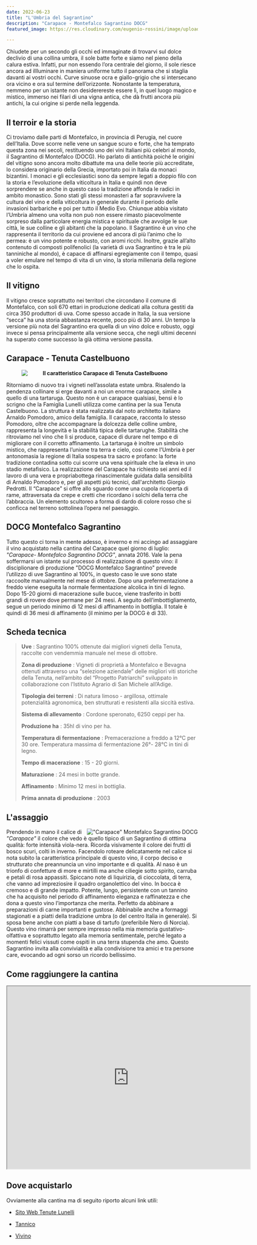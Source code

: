 ```yaml
---
date: 2022-06-23
title: "L'Umbria del Sagrantino"
description: "Carapace - Montefalco Sagrantino DOCG"
featured_image: https://res.cloudinary.com/eugenio-rossini/image/upload/c_scale,q_100,w_822/v1657821059/theWineCellarMusic/tenuta_castelbuono.webp

---
```


Chiudete per un secondo gli occhi ed immaginate di trovarvi sul dolce declivio di una collina umbra, il sole batte forte e siamo nel pieno della calura estiva. Infatti, pur non essendo l’ora centrale del giorno, il sole riesce ancora ad illluminare in maniera uniforme tutto il panorama che si staglia davanti ai vostri occhi. Curve sinuose ocra e giallo-grigio che si intersecano ora vicino e ora sul termine dell’orizzonte. Nonostante la temperatura, nemmeno per un istante non desiderereste essere lì, in quel luogo magico e mistico, immerso nei filari di una vigna antica, che dà frutti ancora più antichi, la cui origine si perde nella leggenda.
## Il terroir e la storia
Ci troviamo dalle parti di Montefalco, in provincia di Perugia, nel cuore dell’Italia. Dove scorre nelle vene un sangue scuro e forte, che ha temprato questa zona nei secoli, restituendo uno dei vini Italiani più celebri al mondo, il Sagrantino di Montefalco (DOCG). Ho parlato di antichità poiché le origini del vitigno sono ancora molto dibattute ma una delle teorie più accreditate, lo considera originario della Grecia, importato poi in Italia da monaci bizantini. I monaci e gli ecclesiastici sono da sempre legati a doppio filo con la storia e l’evoluzione della viticoltura in Italia e quindi non deve sorprendere se anche in questo caso la tradizione affonda le radici in ambito monastico. Sono stati gli stessi monasteri a far sopravvivere la cultura del vino e della viticoltura in generale durante il periodo delle invasioni barbariche e poi per tutto il Medio Evo.
Chiunque abbia visitato l’Umbria almeno una volta non può non essere rimasto piacevolmente sorpreso dalla particolare energia mistica e spirituale che avvolge le sue città, le sue colline e gli abitanti che la popolano. Il Sagrantino è un vino che rappresenta il territorio da cui proviene ed ancora di più l’animo che lo permea: è un vino potente e robusto, con aromi ricchi. Inoltre, grazie all’alto contenuto di composti polifenolici (la varietà di uva Sagrantino è tra le più tanniniche al mondo), è capace di affinarsi egregiamente con il tempo, quasi a voler emulare nel tempo di vita di un vino, la storia millenaria della regione che lo ospita.
## Il vitigno
Il vitigno cresce soprattutto nei territori che circondano il comune di Montefalco, con soli 670 ettari in produzione dedicati alla coltura gestiti da circa 350 produttori di uva. Come spesso accade in Italia, la sua versione “secca” ha una storia abbastanza recente, poco più di 30 anni. Un tempo la versione più nota del Sagrantino era quella di un vino dolce e robusto, oggi invece si pensa principalmente alla versione secca, che negli ultimi decenni ha superato come successo la già ottima versione passita.
## Carapace - Tenuta Castelbuono

<figure>

<img style="float: left;" src="https://res.cloudinary.com/eugenio-rossini/image/upload/v1658154450/theWineCellarMusic/carapace.webp">

<figcaption align = "center" ><b>Il caratteristico Carapace di Tenuta Castelbuono</b></figcaption>
</figure>

Ritorniamo di nuovo tra i vigneti nell’assolata estate umbra. Risalendo la pendenza collinare si erge davanti a noi un enorme carapace, simile a quello di una tartaruga. Questo non è un carapace qualsiasi, bensì è lo scrigno che la Famiglia Lunelli utilizza come cantina per la sua Tenuta Castelbuono. La struttura è stata realizzata dal noto architetto italiano Arnaldo Pomodoro, amico della famiglia. Il carapace, racconta lo stesso Pomodoro, oltre che accompagnare la dolcezza delle colline umbre, rappresenta la longevità e la stabilità tipica delle tartarughe. Stabilità che ritroviamo nel vino che lì si produce, capace di durare nel tempo e di migliorare con il corretto affinamento. La tartaruga è inoltre un simbolo mistico, che rappresenta l’unione tra terra e cielo, così come l'Umbria è per antonomasia la regione di Italia sospesa tra sacro e profano: la forte tradizione contadina sotto cui scorre una vena spirituale che la eleva in uno stadio metafisico. 
La realizzazione del Carapace ha richiesto sei anni ed il lavoro di una vera e propriabottega rinascimentale guidata dalla sensibilità di Arnaldo Pomodoro e, per gli aspetti più tecnici, dall'architetto Giorgio Pedrotti. 
Il “Carapace” si offre allo sguardo come una cupola ricoperta di rame, attraversata da crepe e cretti che ricordano i solchi della terra che l’abbraccia. Un elemento scultoreo a forma di dardo di colore rosso che si conficca nel terreno sottolinea l’opera nel paesaggio.
## DOCG Montefalco Sagrantino
Tutto questo ci torna in mente adesso, è inverno e mi accingo ad assaggiare il vino acquistato nella cantina del Carapace quel giorno di luglio: *"Carapace- Montefalco Sagrantino DOCG"*, annata 2016. 
Vale la pena soffermarsi un istante sul processo di realizzazione di questo vino: il disciplionare di produzione "DOCG Montefalco Sagrantino" prevede l’utilizzo di uve Sagrantino al 100%, in questo caso le uve sono state raccoolte manualmente nel mese di ottobre. Dopo una prefermentazione a freddo viene eseguita la normale fermentazione alcolica in tini di legno. Dopo 15-20 giorni di macerazione sulle bucce, viene trasferito in botti grandi di rovere dove permane per 24 mesi. A seguito dell’imbottigliamento, segue un periodo minimo di 12 mesi di affinamento in bottiglia. Il totale è quindi di 36 mesi di affinamento (il minimo per la DOCG è di 33). 
## Scheda tecnica
> **Uve**
> : Sagrantino 100% ottenute dai migliori vigneti della Tenuta, raccolte con vendemmia manuale nel mese di ottobre.
>
> **Zona di produzione**
> : Vigneti di proprietà a Montefalco e Bevagna ottenuti attraverso una “selezione aziendale” delle migliori viti storiche della Tenuta, nell’ambito del “Progetto Patriarchi” sviluppato in collaborazione con l’Istituto Agrario di San Michele all’Adige.
>
> **Tipologia dei terreni**
> : Di natura limoso - argillosa, ottimale potenzialità agronomica, ben strutturati e resistenti alla siccità estiva.
>
> **Sistema di allevamento**
> : Cordone speronato, 6250 ceppi per ha.
>
> **Produzione ha**
> : 35hl di vino per ha.
>
> **Temperatura di fermentazione**
> : Premacerazione a freddo a 12°C per 30 ore. Temperatura massima di fermentazione 26°- 28°C in tini di legno.
>
> **Tempo di macerazione**
> : 15 - 20 giorni.
>
> **Maturazione**
> : 24 mesi in botte grande.
>
> **Affinamento**
> : Minimo 12 mesi in bottiglia.
>
> **Prima annata di produzione**
> : 2003

## L'assaggio


<img style="float: right;" title='"Carapace" Montefalco Sagrantino DOCG' src="https://res.cloudinary.com/eugenio-rossini/image/upload/v1658151604/theWineCellarMusic/sagrantino_montefalco.webp">


Prendendo in mano il calice di *"Carapace"* il colore che vedo è quello tipico di un Sagrantino di otttima qualità: forte intensità viola-nera. Ricorda visivamente il colore dei frutti di bosco scuri, colti in inverno. Facendolo roteare delicatamente nel calice si nota subito la caratteristica principale di questo vino, il corpo deciso e strutturato che preannuncia un vino importante e di qualità. Al naso è un trionfo di confetture di more e mirtilli ma anche ciliegie sotto spirito, carruba e petali di rosa appassiti. Spiccano note di liquirizia, di cioccolata, di terra, che vanno ad impreziosire il quadro organolettico del vino. In bocca è cremoso e di grande impatto. Potente, lungo, persistente con un tannino che ha acquisito nel periodo di affinamento eleganza e raffinatezza e che dona a questo vino l’importanza che merita. Perfetto da abbinare	a preparazioni di carne importanti e gustose. Abbinabile anche a formaggi stagionati e a piatti della tradizione umbra (o del centro Italia in generale). Si sposa bene anche con piatti a base di tartufo (preferibile Nero di Norcia).
Questo vino rimarrà per sempre impresso nella mia memoria gustativo-olfattiva e soprattutto legato alla memoria sentimentale, perché legato a momenti felici vissuti come ospiti in una terra stupenda che amo. Questo Sagrantino invita alla convivialità e alla condivisione tra amici e tra persone care, evocando ad ogni sorso un ricordo bellissimo.


## Come raggiungere la cantina

<iframe src="https://www.google.com/maps/d/u/0/embed?mid=1fuxz39_ZiNouuy0B399lDF_leS8TgLk&ehbc=2E312F" width="640" height="480"></iframe>

## Dove acquistarlo
Ovviamente alla cantina ma di seguito riporto alcuni link utili:

* <a href="https://tenutelunelli.it/it/vini_umbria_carapace.php" target="_blank">Sito Web Tenute Lunelli</a>

* <a href="https://www.tannico.it/montefalco-sagrantino-docg-carapace-2016-tenuta-castelbuono-tenute-lunelli.html" target="_blank">Tannico</a>

* <a href="https://www.vivino.com/IT/it/tenuta-castelbuono-carapace-montefalco-sagrantino/w/2389513?" target="_blank">Vivino</a>